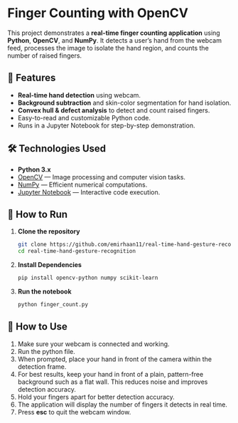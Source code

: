 # Finger Counting with OpenCV

This project demonstrates a **real-time finger counting application** using **Python**, **OpenCV**, and **NumPy**. It detects a user’s hand from the webcam feed, processes the image to isolate the hand region, and counts the number of raised fingers.

## 📌 Features
- **Real-time hand detection** using webcam.
- **Background subtraction** and skin-color segmentation for hand isolation.
- **Convex hull & defect analysis** to detect and count raised fingers.
- Easy-to-read and customizable Python code.
- Runs in a Jupyter Notebook for step-by-step demonstration.

## 🛠️ Technologies Used
- **Python 3.x**
- [OpenCV](https://opencv.org/) — Image processing and computer vision tasks.
- [NumPy](https://numpy.org/) — Efficient numerical computations.
- [Jupyter Notebook](https://jupyter.org/) — Interactive code execution.

## 🚀 How to Run
1. **Clone the repository**
   ```bash
   git clone https://github.com/emirhaan11/real-time-hand-gesture-recognition
   cd real-time-hand-gesture-recognition

2. **Install Dependencies**
   ```bash
   pip install opencv-python numpy scikit-learn

2. **Run the notebook**
   ```bash
   python finger_count.py

 ## 📖 How to Use
 1. Make sure your webcam is connected and working.
 2. Run the python file.
 3. When prompted, place your hand in front of the camera within the detection frame.
 4. For best results, keep your hand in front of a plain, pattern-free background such as a flat wall. This reduces noise and improves detection accuracy.
 5. Hold your fingers apart for better detection accuracy.
 6. The application will display the number of fingers it detects in real time.
 7. Press **esc** to quit the webcam window.
 




